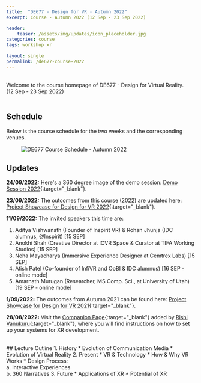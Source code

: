 ```yaml
---
title:  "DE677 - Design for VR - Autumn 2022"
excerpt: Course - Autumn 2022 (12 Sep - 23 Sep 2022)

header:
    teaser: /assets/img/updates/icon_placeholder.jpg
categories: course
tags: workshop xr

layout: single
permalink: /de677-course-2022
---
```

<br>
Welcome to the course homepage of DE677 - Design for Virtual Reality.
<br>
(12 Sep - 23 Sep 2022)
<br><br>

## Schedule
Below is the course schedule for the two weeks and the corresponding venues.

<figure class="align-center" style="width:100%;">
  <img src="{{ site.url }}{{ site.baseurl }}\assets\img\course\de677-schedule-autumn2022.png" alt="DE677 Course Schedule - Autumn 2022">
</figure>

## Updates

**24/09/2022:** Here's a 360 degree image of the demo session: [Demo Session 2022](https://imxd.in/de677-panorama-2022){:target="_blank"}.

**23/09/2022:** The outcomes from this course (2022) are updated here: [Project Showcase for Design for VR 2022](https://imxd.in/de677-showcase-2022){:target="_blank"}.

**11/09/2022:** The invited speakers this time are:
1. Aditya Vishwanath (Founder of Inspirit VR) & Rohan Jhunja (IDC alumnus, @Inspirit) [15 SEP]
2. Anokhi Shah (Creative Director at IOVR Space & Curator at TIFA Working Studios) [15 SEP]
3. Neha Mayacharya (Immersive Experience Designer at Cemtrex Labs) [15 SEP]
4. Atish Patel (Co-founder of InfiVR and OoBI & IDC alumnus) [16 SEP - online mode]
5. Amarnath Murugan (Researcher, MS Comp. Sci., at University of Utah) [19 SEP - online mode]

**1/09/2022:** The outcomes from Autumn 2021 can be found here: [Project Showcase for Design for VR 2021](https://imxd.in/de677-showcase-2021){:target="_blank"}.

**28/08/2022:** Visit the [Companion Page](#){:target="_blank"} added by [Rishi Vanukuru](https://rishivanukuru.com/){:target="_blank"}, where you will find instructions on how to set up your systems for XR development.

<br>
## Lecture Outline
1.  History
    * Evolution of Communication Media
    * Evolution of Virtual Reality
2.  Present
    * VR & Technology
    * How & Why VR Works
    * Design Process: <br>
      a. Interactive Experiences <br>
      b. 360 Narratives
3.  Future
    * Applications of XR
    * Potential of XR

